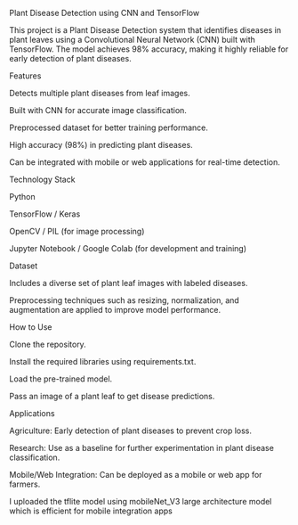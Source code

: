 Plant Disease Detection using CNN and TensorFlow

This project is a Plant Disease Detection system that identifies diseases in plant leaves using a Convolutional Neural Network (CNN) built with TensorFlow. The model achieves 98% accuracy, making it highly reliable for early detection of plant diseases.

Features

Detects multiple plant diseases from leaf images.

Built with CNN for accurate image classification.

Preprocessed dataset for better training performance.

High accuracy (98%) in predicting plant diseases.

Can be integrated with mobile or web applications for real-time detection.

Technology Stack

Python

TensorFlow / Keras

OpenCV / PIL (for image processing)

Jupyter Notebook / Google Colab (for development and training)

Dataset

Includes a diverse set of plant leaf images with labeled diseases.

Preprocessing techniques such as resizing, normalization, and augmentation are applied to improve model performance.

How to Use

Clone the repository.

Install the required libraries using requirements.txt.

Load the pre-trained model.

Pass an image of a plant leaf to get disease predictions.

Applications

Agriculture: Early detection of plant diseases to prevent crop loss.

Research: Use as a baseline for further experimentation in plant disease classification.

Mobile/Web Integration: Can be deployed as a mobile or web app for farmers.



I uploaded the tflite model using mobileNet_V3 large architecture model which is efficient for mobile integration apps


